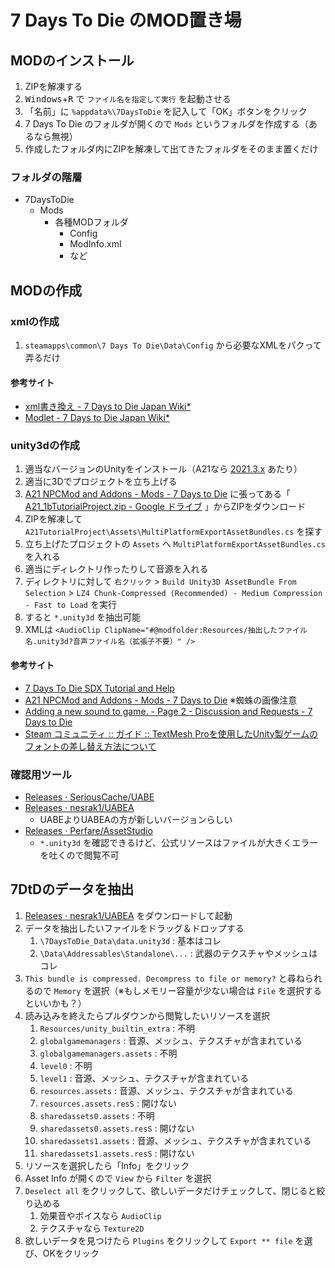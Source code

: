 7 Days To Die のMOD置き場
=====

## MODのインストール
1. ZIPを解凍する
2. <kbd>Windows</kbd>+<kbd>R</kbd> で `ファイル名を指定して実行` を起動させる
3. 「名前」に `%appdata%\7DaysToDie` を記入して「OK」ボタンをクリック
4. 7 Days To Die のフォルダが開くので `Mods` というフォルダを作成する（あるなら無視）
5. 作成したフォルダ内にZIPを解凍して出てきたフォルダをそのまま置くだけ

### フォルダの階層
- 7DaysToDie
  - Mods
    - 各種MODフォルダ
      - Config
      - ModInfo.xml
      - など

## MODの作成

### xmlの作成
1. `steamapps\common\7 Days To Die\Data\Config` から必要なXMLをパクって弄るだけ

#### 参考サイト
- [xml書き換え - 7 Days to Die Japan Wiki*](https://wikiwiki.jp/7daystodie/xml%E6%9B%B8%E3%81%8D%E6%8F%9B%E3%81%88)
- [Modlet - 7 Days to Die Japan Wiki*](https://wikiwiki.jp/7daystodie/xml%E6%9B%B8%E3%81%8D%E6%8F%9B%E3%81%88/Man/Modlet)

### unity3dの作成
1. 適当なバージョンのUnityをインストール（A21なら [2021.3.x](https://unity.com/releases/editor/archive#download-archive-2021) あたり）
2. 適当に3Dでプロジェクトを立ち上げる
3. [A21 NPCMod and Addons - Mods - 7 Days to Die](https://community.7daystodie.com/topic/26974-a21-npcmod-and-addons/page/1/#comments) に張ってある「 [A21_1bTutorialProject.zip - Google ドライブ](https://drive.google.com/file/d/1yPQ2yOj1Oe7pOml3ytfZcNggWWTAD4gq/view) 」からZIPをダウンロード
4. ZIPを解凍して `A21TutorialProject\Assets\MultiPlatformExportAssetBundles.cs` を探す
5. 立ち上げたプロジェクトの `Assets` へ `MultiPlatformExportAssetBundles.cs` を入れる
6. 適当にディレクトリ作ったりして音源を入れる
7. ディレクトリに対して `右クリック` > `Build Unity3D AssetBundle From Selection` > `LZ4 Chunk-Compressed (Recommended) - Medium Compression - Fast to Load` を実行
8. すると `*.unity3d` を抽出可能
9. XMLは `<AudioClip ClipName="#@modfolder:Resources/抽出したファイル名.unity3d?音声ファイル名（拡張子不要）" />`

#### 参考サイト
- [7 Days To Die SDX Tutorial and Help](https://7d2dsdx.github.io/Tutorials/index.html?HowtoaddCustomSounds.html)
- [A21 NPCMod and Addons - Mods - 7 Days to Die](https://community.7daystodie.com/topic/26974-a21-npcmod-and-addons/page/1/#comments) ※蜘蛛の画像注意
- [Adding a new sound to game. - Page 2 - Discussion and Requests - 7 Days to Die](https://community.7daystodie.com/topic/12288-adding-a-new-sound-to-game/page/2/)
- [Steam コミュニティ :: ガイド :: TextMesh Proを使用したUnity製ゲームのフォントの差し替え方法について](https://steamcommunity.com/sharedfiles/filedetails/?id=2869701209)

### 確認用ツール
- [Releases · SeriousCache/UABE](https://github.com/SeriousCache/UABE/releases)
- [Releases · nesrak1/UABEA](https://github.com/nesrak1/UABEA/releases)
  - UABEよりUABEAの方が新しいバージョンらしい
- [Releases · Perfare/AssetStudio](https://github.com/Perfare/AssetStudio/releases)
  - `*.unity3d` を確認できるけど、公式リソースはファイルが大きくエラーを吐くので閲覧不可

## 7DtDのデータを抽出
1. [Releases · nesrak1/UABEA](https://github.com/nesrak1/UABEA/releases) をダウンロードして起動
2. データを抽出したいファイルをドラッグ＆ドロップする
   1. `\7DaysToDie_Data\data.unity3d` : 基本はコレ
   2. `\Data\Addressables\Standalone\...` : 武器のテクスチャやメッシュはコレ
3. `This bundle is compressed. Decompress to file or memory?` と尋ねられるので `Memory` を選択（※もしメモリー容量が少ない場合は `File` を選択するといいかも？）
4. 読み込みを終えたらプルダウンから閲覧したいリソースを選択
   1. `Resources/unity_builtin_extra` : 不明
   2. `globalgamemanagers` : 音源、メッシュ、テクスチャが含まれている
   3. `globalgamemanagers.assets` : 不明
   4. `level0` : 不明
   5. `level1` : 音源、メッシュ、テクスチャが含まれている
   6. `resources.assets` : 音源、メッシュ、テクスチャが含まれている
   7. `resources.assets.resS` : 開けない
   8. `sharedassets0.assets` : 不明
   9. `sharedassets0.assets.resS` : 開けない
   10. `sharedassets1.assets` : 音源、メッシュ、テクスチャが含まれている
   11. `sharedassets1.assets.resS` : 開けない
5. リソースを選択したら「Info」をクリック
6. Asset Info が開くので `View` から `Filter` を選択
7. `Deselect all` をクリックして、欲しいデータだけチェックして、閉じると絞り込める
   1. 効果音やボイスなら `AudioClip`
   2. テクスチャなら `Texture2D`
8.  欲しいデータを見つけたら `Plugins` をクリックして `Export ** file` を選び、OKをクリック